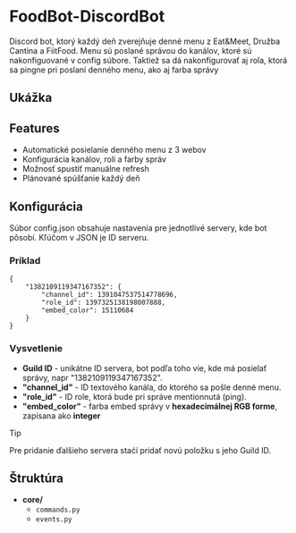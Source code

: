 # FoodBot-DiscordBot
Discord bot, ktorý každý deň zverejňuje denné menu z Eat&Meet, Družba Cantina a FiitFood. Menu sú poslané správou do kanálov, ktoré sú nakonfiguované v config súbore. Taktiež sa dá nakonfigurovať aj rola, ktorá sa pingne pri poslaní denného menu, ako aj farba správy
## Ukážka

## Features
* Automatické posielanie denného menu z 3 webov
* Konfigurácia kanálov, rolí a farby správ
* Možnosť spustiť manuálne refresh
* Plánované spúšťanie každý deň

## Konfigurácia
Súbor config.json obsahuje nastavenia pre jednotlivé servery, kde bot pôsobí. Kľúčom v JSON je ID serveru.
### Príklad
```
{
    "1382109119347167352": {
        "channel_id": 1391047537514778696,
        "role_id": 1397325138198007888,
        "embed_color": 15110684
    }
}
```
### Vysvetlenie
+ **Guild ID** - unikátne ID servera, bot podľa toho vie, kde má posielať správy, napr "1382109119347167352".
+ **"channel_id"** - ID textového kanála, do ktorého sa pošle denné menu.
+ **"role_id"** - ID role, ktorá bude pri správe mentionnutá (ping).
+ **"embed_color"** - farba embed správy v **hexadecimálnej RGB forme**, zapísana ako **integer**
> [!TIP]
> Pre pridanie ďalšieho servera staćí pridať novú položku s jeho Guild ID.
## Štruktúra
- **core/**
    - `commands.py`
    - `events.py`
